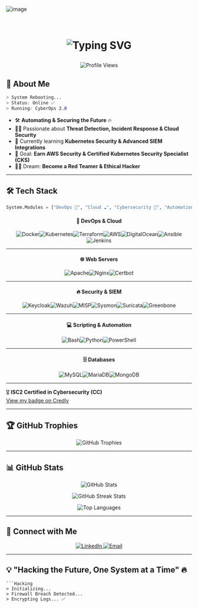![image](https://github.com/user-attachments/assets/424712c8-2d73-4ce3-a06e-ad9a6fa75957)<h1 align="center">  
  <img src="https://readme-typing-svg.herokuapp.com?font=Orbitron&size=28&duration=3500&color=0FF0FC&center=true&vCenter=true&multiline=true&width=600&height=80&lines=%F0%9F%9A%80+Hello%2C+I+am+Vannaboth+%F0%9F%91%8B;DevOps+%26+Cybersecurity+Engineer+%F0%9F%94%90;Automating+%26+Securing+the+Future+%E2%9A%A1" alt="Typing SVG">
</h1>

<p align="center">
  <img src="https://komarev.com/ghpvc/?username=Mr-STARK22&label=Profile%20Views&color=blue&style=flat-square" alt="Profile Views">
</p>

## 🌌 **About Me**  

```css
> System Rebooting...   
> Status: Online ✅   
> Running: CyberOps 2.0   
```

- 🛠️ **Automating & Securing the Future** 🔥  
- 🕵️‍♂️ Passionate about **Threat Detection, Incident Response & Cloud Security**  
- 🚀 Currently learning **Kubernetes Security & Advanced SIEM Integrations**  
- 🎯 Goal: **Earn AWS Security & Certified Kubernetes Security Specialist (CKS)**  
- 🏴‍☠️ Dream: **Become a Red Teamer & Ethical Hacker**  

---

## 🛠 **Tech Stack**  
```python
System.Modules = ["DevOps 🚀", "Cloud ☁️", "Cybersecurity 🔐", "Automation 🤖"]
```
<div align="center">

#### 🚀 **DevOps & Cloud**  
<div style="display: flex; flex-wrap: wrap; justify-content: center;">
  <img src="https://img.shields.io/badge/Docker-0FF0FC?style=for-the-badge&logo=docker&logoColor=black" alt="Docker"/>  
  <img src="https://img.shields.io/badge/Kubernetes-00FFD1?style=for-the-badge&logo=kubernetes&logoColor=black" alt="Kubernetes"/>  
  <img src="https://img.shields.io/badge/Terraform-7F00FF?style=for-the-badge&logo=terraform&logoColor=white" alt="Terraform"/>  
  <img src="https://img.shields.io/badge/AWS-FFAA00?style=for-the-badge&logo=amazonaws&logoColor=black" alt="AWS"/>  
  <img src="https://img.shields.io/badge/DigitalOcean-0080FF?style=for-the-badge&logo=digitalocean&logoColor=white" alt="DigitalOcean"/>  
  <img src="https://img.shields.io/badge/Ansible-000000?style=for-the-badge&logo=ansible&logoColor=white" alt="Ansible"/>  
  <img src="https://img.shields.io/badge/Jenkins-D24939?style=for-the-badge&logo=jenkins&logoColor=white" alt="Jenkins"/>
</div>

---

#### 🌐 **Web Servers**  
<div style="display: flex; flex-wrap: wrap; justify-content: center;">
  <img src="https://img.shields.io/badge/Apache-FF0000?style=for-the-badge&logo=apache&logoColor=white" alt="Apache"/>  
  <img src="https://img.shields.io/badge/Nginx-009639?style=for-the-badge&logo=nginx&logoColor=white" alt="Nginx"/>  
  <img src="https://img.shields.io/badge/Certbot-000000?style=for-the-badge&logo=certbot&logoColor=white" alt="Certbot"/>
</div>

---

#### 🔥 **Security & SIEM**  
<div style="display: flex; flex-wrap: wrap; justify-content: center;">
  <img src="https://img.shields.io/badge/Keycloak-DA5B4E?style=for-the-badge&logo=keycloak&logoColor=white" alt="Keycloak"/>  
  <img src="https://img.shields.io/badge/Wazuh-0FF0FC?style=for-the-badge&logo=wazuh&logoColor=black" alt="Wazuh"/>  
  <img src="https://img.shields.io/badge/MISP-FF007F?style=for-the-badge&logo=misp&logoColor=white" alt="MISP"/>  
  <img src="https://img.shields.io/badge/Sysmon-7D00FF?style=for-the-badge&logo=windows&logoColor=black" alt="Sysmon"/>  
  <img src="https://img.shields.io/badge/Suricata-FF6F00?style=for-the-badge&logo=suricata&logoColor=white" alt="Suricata"/>  
  <img src="https://img.shields.io/badge/Greenbone-00B140?style=for-the-badge&logo=greenbone&logoColor=white" alt="Greenbone"/>
</div>

---

#### 💻 **Scripting & Automation**  
<div style="display: flex; flex-wrap: wrap; justify-content: center;">
  <img src="https://img.shields.io/badge/Bash-4EAA25?style=for-the-badge&logo=gnubash&logoColor=black" alt="Bash"/>  
  <img src="https://img.shields.io/badge/Python-FFD700?style=for-the-badge&logo=python&logoColor=black" alt="Python"/>  
  <img src="https://img.shields.io/badge/PowerShell-5391FE?style=for-the-badge&logo=powershell&logoColor=white" alt="PowerShell"/>
</div>

---

#### 🗄 **Databases**  
<div style="display: flex; flex-wrap: wrap; justify-content: center;">
  <img src="https://img.shields.io/badge/MySQL-4479A1?style=for-the-badge&logo=mysql&logoColor=white" alt="MySQL"/>  
  <img src="https://img.shields.io/badge/MariaDB-003545?style=for-the-badge&logo=mariadb&logoColor=white" alt="MariaDB"/>  
  <img src="https://img.shields.io/badge/MongoDB-47A248?style=for-the-badge&logo=mongodb&logoColor=white" alt="MongoDB"/>
</div>

</div>

---

🎖️ **ISC2 Certified in Cybersecurity (CC)**  
[View my badge on Credly](https://www.credly.com/badges/4475edec-9c6c-4f2c-a8fd-26001739fdec/public_url)
  
---

## 🏆 **GitHub Trophies**  

<p align="center">
  <img src="https://github-profile-trophy.vercel.app/?username=Mr-STARK22&theme=matrix&no-frame=true&margin-w=15&margin-h=15" alt="GitHub Trophies">
</p>

---

## 📊 **GitHub Stats**  

<p align="center">
  <img src="https://github-readme-stats.vercel.app/api?username=Mr-STARK22&show_icons=true&theme=radical&count_private=true" alt="GitHub Stats">
</p>

<p align="center">
  <img src="https://github-readme-streak-stats.herokuapp.com/?user=Mr-STARK22&theme=tokyonight" alt="GitHub Streak Stats">
</p>

<p align="center">
  <img src="https://github-readme-stats.vercel.app/api/top-langs/?username=Mr-STARK22&layout=compact&theme=tokyonight" alt="Top Languages">
</p>

---

## 📡 **Connect with Me**  

<p align="center">
  <a href="https://www.linkedin.com/in/meng-vannaboth-65150228b/" target="_blank">
    <img src="https://img.shields.io/badge/LinkedIn-0077B5?style=for-the-badge&logo=linkedin&logoColor=black" alt="LinkedIn">
  </a>
  <a href="mailto:vannaboth90@gmail.com">
    <img src="https://img.shields.io/badge/Email-D14836?style=for-the-badge&logo=gmail&logoColor=black" alt="Email">
  </a>
</p>

---

## 💡 **"Hacking the Future, One System at a Time"** 🔥  

```
```Hacking
> Initializing...   
> Firewall Breach Detected...   
> Encrypting Logs... ✅   
```
